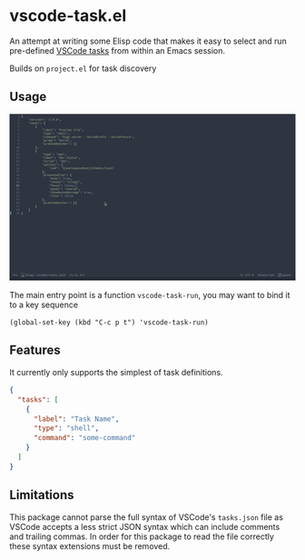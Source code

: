 # vscode-task.el

An attempt at writing some Elisp code that makes it easy to select and run
pre-defined [VSCode tasks][tasks.json] from within an Emacs session.

Builds on `project.el` for task discovery

## Usage

![demo](resources/demo.gif?raw=true)

The main entry point is a function `vscode-task-run`, you may want to bind it to
a key sequence

``` elisp
(global-set-key (kbd "C-c p t") 'vscode-task-run)
```

## Features

It currently only supports the simplest of task definitions.

``` json
{
  "tasks": [
    {
      "label": "Task Name",
      "type": "shell",
      "command": "some-command"
    }
  ]
}
```

## Limitations

This package cannot parse the full syntax of VSCode's `tasks.json` file as
VSCode accepts a less strict JSON syntax which can include comments and trailing
commas. In order for this package to read the file correctly these syntax
extensions must be removed.

[tasks.json]: https://code.visualstudio.com/docs/editor/tasks#_custom-tasks
